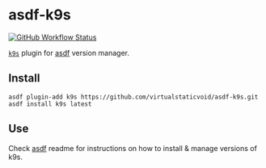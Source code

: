 # asdf-k9s

[![GitHub Workflow Status](https://img.shields.io/github/workflow/status/virtualstaticvoid/asdf-k9s/Main%20Workflow?style=flat-square)](https://github.com/virtualstaticvoid/asdf-k9s/actions)

[`k9s`][util] plugin for [asdf](https://github.com/asdf-vm/asdf) version manager.

## Install

```
asdf plugin-add k9s https://github.com/virtualstaticvoid/asdf-k9s.git
asdf install k9s latest
```

## Use

Check [asdf](https://github.com/asdf-vm/asdf) readme for instructions on how to install & manage versions of k9s.

[util]: https://github.com/derailed/k9s
